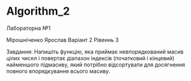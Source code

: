 # Algorithm_2

Лабораторна №1

Мірошніченко Ярослав Варіант 2 Рівеннь 3

Завдання:
Напишіть функцію, яка приймає невпорядкований масив цілих чисел і повертає діапазон
індексів (початковий і кінцевий) найменшого підмасиву, який потрібно відсортувати для
досягнення повного впорядкування всього масиву.
